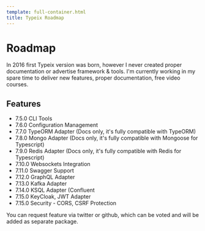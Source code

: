 ```yaml
---
template: full-container.html
title: Typeix Roadmap
---
```

# Roadmap
In 2016 first Typeix version was born, however I never created proper documentation or advertise framework & tools.
I'm currently working in my spare time to deliver new features, proper documentation, free video courses.

## Features
* 7.5.0 CLI Tools
* 7.6.0 Configuration Management
* 7.7.0 TypeORM Adapter (Docs only, it's fully compatible with TypeORM)
* 7.8.0 Mongo Adapter (Docs only, it's fully compatible with Mongoose for Typescript)
* 7.9.0 Redis Adapter (Docs only, it's fully compatible with Redis for Typescript)
* 7.10.0 Websockets Integration
* 7.11.0 Swagger Support
* 7.12.0 GraphQL Adapter
* 7.13.0 Kafka Adapter
* 7.14.0 KSQL Adapter (Confluent
* 7.15.0 KeyCloak, JWT Adapter
* 7.15.0 Security - CORS, CSRF Protection

You can request feature via twitter or github, which can be voted and will be added as separate package.